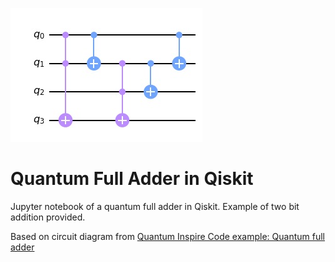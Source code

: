 ![Quantum Full Adder Circuit](fa.jpg)
# Quantum Full Adder in Qiskit

Jupyter notebook of a quantum full adder in Qiskit.  Example of two bit addition provided.

Based on circuit diagram from [Quantum Inspire Code example: Quantum full adder](https://www.quantum-inspire.com/kbase/full-adder/)
